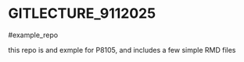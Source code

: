 # GITLECTURE_9112025
#example_repo

this repo is and exmple for P8105, and includes a few simple RMD files
